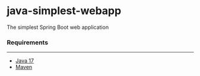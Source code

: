 # java-simplest-webapp

The simplest Spring Boot web application

### Requirements
---

- [Java 17][1]
- [Maven][2]

[1]:https://jdk.java.net/17/
[2]:https://maven.apache.org
